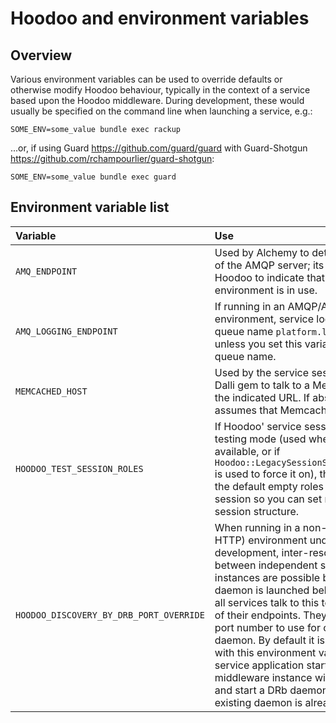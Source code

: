 # Hoodoo and environment variables

## Overview

Various environment variables can be used to override defaults or otherwise modify Hoodoo behaviour, typically in the context of a service based upon the Hoodoo middleware. During development, these would usually be specified on the command line when launching a service, e.g.:

    SOME_ENV=some_value bundle exec rackup

...or, if using Guard https://github.com/guard/guard with Guard-Shotgun https://github.com/rchampourlier/guard-shotgun:

    SOME_ENV=some_value bundle exec guard

## Environment variable list

| Variable | Use |
|:---------|:----|
| `AMQ_ENDPOINT` | Used by Alchemy to determine the location of the AMQP server; its presence is taken by Hoodoo to indicate that a queue-based environment is in use. |
| `AMQ_LOGGING_ENDPOINT` | If running in an AMQP/Alchemy based environment, service log data is sent to queue name `platform.logging` by default, unless you set this variable to an alternative queue name. |
| `MEMCACHED_HOST` | Used by the service session engine and the Dalli gem to talk to a Memcached instance at the indicated URL. If absent, Hoodoo assumes that Memcached is not available. |
| `HOODOO_TEST_SESSION_ROLES` | If Hoodoo' service session engine is in testing mode (used when Memcached is not available, or if `Hoodoo::LegacySessionSession::testing(...)` is used to force it on), this variable overrides the default empty roles string for the test session so you can set role data in the test session structure. |
| `HOODOO_DISCOVERY_BY_DRB_PORT_OVERRIDE` | When running in a non-queue (traditional HTTP) environment under local machine development, inter-resource calls made between independent service application instances are possible because a DRb-based daemon is launched behind the scenes and all services talk to this to register the location of their endpoints. They must all agree on the port number to use for contacting this daemon. By default it is 8787, or override with this environment variable. When a service application starts, its Hoodoo middleware instance will detect the new port and start a DRb daemon on that port if no existing daemon is already listening there. |
